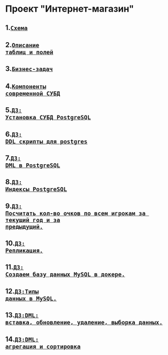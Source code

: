 # Проект "Интернет-магазин"

## 1.<code>[Схема](https://github.com/Denis-Karikh/SUBD/blob/a6f40ff339b6134ceb4359e6c2584d29e6b99e14/lesson-1/%D0%A1%D1%85%D0%B5%D0%BC%D0%B0.PNG)</code>

## 2.<code>[Описание таблиц и полей](https://github.com/Denis-Karikh/SUBD/blob/main/lesson-1/%D1%82%D0%B0%D0%B1%D0%BB%D0%B8%D1%86%D1%8B-%D0%BF%D0%BE%D0%BB%D1%8F.md)</code>

## 3.<code>[Бизнес-задач](https://github.com/Denis-Karikh/SUBD/blob/main/lesson-1/%D0%91%D0%B8%D0%B7%D0%BD%D0%B5%D1%81-%D0%B7%D0%B0%D0%B4%D0%B0%D1%87%D0%B8.md)</code>

## 4.<code>[Компоненты современной СУБД](https://github.com/Denis-Karikh/SUBD/blob/c1c1b4bb1ad7692a8333dd171f59381efd8bb364/lesson-2/%D0%A1%D0%BE%D0%B7%D0%B4%D0%B0%D0%BD%D0%B8%D0%B5%20%D0%91%D0%94.md)</code>

## 5.<code>[ДЗ: Установка СУБД PostgreSQL](https://github.com/Denis-Karikh/SUBD/tree/ca43570482f9089031b6ed924edec1764d743d66/lesson-03)</code>   

## 6.<code>[ДЗ: DDL скрипты для postgres](https://github.com/Denis-Karikh/SUBD/blob/2903ee2cde048f2d5f7a89af21ab12057d89da5c/lesson-4/created.md)</code>   

## 7.<code>[ДЗ: DML в PostgreSQL](https://github.com/Denis-Karikh/SUBD/blob/2c55c6c0a728d3952a6bff7a998d4a8a88cf055e/lesson-5/5.md)</code>   

## 8.<code>[ДЗ: Индексы PostgreSQL](https://github.com/Denis-Karikh/SUBD/tree/9cee2094e071efd2189fd7edd94c733f4a9ec3c0/lesson-6)</code>   

## 9.<code>[ДЗ: Посчитать кол-во очков по всем игрокам за текущий год и за предыдущий.](https://github.com/Denis-Karikh/SUBD/tree/b98c28e08ee3d5e193f9965107f2c4f9f29259ac/Lesson-7)</code>   

## 10.<code>[ДЗ: Репликация.](https://github.com/Denis-Karikh/SUBD/blob/d184309da376e38b00b566ff860b38992e4da3c1/lesson-8/%D0%A0%D0%B5%D0%BF%D0%BB%D0%B8%D0%BA%D0%B0%D1%86%D0%B8%D1%8F.md)</code>  

## 11.<code>[ДЗ: Создаем базу данных MySQL в докере.](https://github.com/Denis-Karikh/SUBD/blob/0ebff65ebab33989f867d538a3b0d4e240490a3d/lesson-9/%D0%A1%D0%BE%D0%B7%D0%B4%D0%B0%D0%B5%D0%BC%20%D0%B1%D0%B0%D0%B7%D1%83%20%D0%B4%D0%B0%D0%BD%D0%BD%D1%8B%D1%85%20MySQL%20%D0%B2%20%D0%B4%D0%BE%D0%BA%D0%B5%D1%80%D0%B5.md)</code>  

## 12.<code>[ДЗ:Типы данных в MySQL.](https://github.com/Denis-Karikh/SUBD/blob/78b803b2cbd0e12b6f4ac15d0ae5ac904330a1ae/lesson-10/%D0%A2%D0%B8%D0%BF%D1%8B%20%D0%B4%D0%B0%D0%BD%D0%BD%D1%8B%D1%85%20%D0%B2%20MySQL.md)</code>  

## 13.<code>[ДЗ:DML: вставка, обновление, удаление, выборка данных.](https://github.com/Denis-Karikh/SUBD/blob/0a4b650765ccc6553f4d6336f201ec160a8c5b04/lesson-11/DML%3A%20%D0%B2%D1%81%D1%82%D0%B0%D0%B2%D0%BA%D0%B0%2C%20%D0%BE%D0%B1%D0%BD%D0%BE%D0%B2%D0%BB%D0%B5%D0%BD%D0%B8%D0%B5%2C%20%D1%83%D0%B4%D0%B0%D0%BB%D0%B5%D0%BD%D0%B8%D0%B5%2C%20%D0%B2%D1%8B%D0%B1%D0%BE%D1%80%D0%BA%D0%B0%20%D0%B4%D0%B0%D0%BD%D0%BD%D1%8B%D1%85.md)</code>  

## 14.<code>[ДЗ:DML: агрегация и сортировка](https://github.com/Denis-Karikh/SUBD/blob/9031438ab15379f2b74416305fa5add9bb22f96c/lesson-12/DML%3A%20%D0%B0%D0%B3%D1%80%D0%B5%D0%B3%D0%B0%D1%86%D0%B8%D1%8F%20%D0%B8%20%D1%81%D0%BE%D1%80%D1%82%D0%B8%D1%80%D0%BE%D0%B2%D0%BA%D0%B0.md)</code>  














